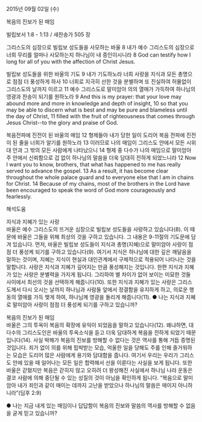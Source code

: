 2015년 09월 02일 (수)

복음의 진보가 된 매임  



빌립보서 1:8 - 1:13 / 새찬송가 505 장


그리스도의 심장으로 빌립보 성도들을 사모하는 바울
8 내가 예수 그리스도의 심장으로 너희 무리를 얼마나 사모하는지 하나님이 내 증인이시니라 
8 God can testify how I long for all of you with the affection of Christ Jesus. 

빌립보 성도들을 위한 바울의 기도
9 내가 기도하노라 너희 사랑을 지식과 모든 총명으로 점점 더 풍성하게 하사 10 너희로 지극히 선한 것을 분별하며 또 진실하여 허물없이 그리스도의 날까지 이르고 11 예수 그리스도로 말미암아 의의 열매가 가득하여 하나님의 영광과 찬송이 되기를 원하노라 
9 And this is my prayer: that your love may abound more and more in knowledge and depth of insight, 10 so that you may be able to discern what is best and may be pure and blameless until the day of Christ, 11 filled with the fruit of righteousness that comes through Jesus Christ--to the glory and praise of God.  

복음전파에 진전이 된 바울의 매임
12 형제들아 내가 당한 일이 도리어 복음 전파에 진전이 된 줄을 너희가 알기를 원하노라 13 이러므로 나의 매임이 그리스도 안에서 모든 시위대 안과 그 밖의 모든 사람에게 나타났으니 14 형제 중 다수가 나의 매임으로 말미암아 주 안에서 신뢰함으로 겁 없이 하나님의 말씀을 더욱 담대히 전하게 되었느니라
12 Now I want you to know, brothers, that what has happened to me has really served to advance the gospel. 13 As a result, it has become clear throughout the whole palace guard and to everyone else that I am in chains for Christ. 14 Because of my chains, most of the brothers in the Lord have been encouraged to speak the word of God more courageously and fearlessly.

해석도움





지식과 지혜가 있는 사랑  
바울은 예수 그리스도의 뜨거운 심장으로 빌립보 성도들을 사랑하고 있습니다(8). 이 때문에 바울은 그들을 위해 최상의 것을 구하고 있습니다. 그 내용은 9-11절의 기도문에 담겨 있습니다. 먼저, 바울은 빌립보 성도들이 지식과 총명(지혜)으로 말미암아 사랑이 점점 더 풍성케 되기를 구하고 있습니다(9). 여기서 지식은 하나님에 대한 깊은 깨달음을 말하는 것이며, 지혜는 지식이 현실과 대인관계에서 구체적으로 적용되어 나타나는 것을 말합니다. 사랑은 지식과 지혜가 깊어지는 만큼 풍성해지는 것입니다. 한편 지식과 지혜가 있는 사랑은 분별력을 가지게 됩니다. 그리하여 별 차이가 없어 보이는 미묘한 것들 사이에서 최선의 것을 선택하게 해줍니다(10). 또한 지식과 지혜가 있는 사랑은 그리스도께서 다시 오시는 날까지 하나님과 사람들 앞에서 정결함을 유지하게 하고, 의로운 행동의 열매를 가득 맺게 하여, 하나님께 영광을 돌리게 해줍니다(11).
● 나는 지식과 지혜로 말미암아 사랑이 점점 더 풍성케 되기를 구하고 있습니까?    

복음의 진보가 된 매임  
바울은 그의 투옥이 복음의 확장에 유익이 되었음을 말하고 있습니다(12). 왜냐하면, 대다수의 그리스도인은 바울의 투옥소식을 듣고 더욱 담대하게 복음을 전하게 되었기 때문입니다(14). 사실 박해가 복음의 진보를 방해할 수 없다는 것은 역사를 통해 거듭 증명된 것입니다. 죄가 없이 의를 위해 핍박받는 모습, 억울한 일을 당해도 주를 인해 즐거워하는 모습은 도리어 많은 사람에게 용기와 담대함을 줍니다. 여기서 우리는 우리가 그리스도 안에 있을 때 일어나는 모든 일은 합력해서 선을 이룬다는 사실을 보게 됩니다. 또한 바울은 갇혔지만 복음은 갇히지 않고 오히려 더 왕성해진 사실에서 하나님 나라 운동은 결코 사람에 의해 중단될 수 있는 성질의 것이 아님을 확인하게 됩니다. “복음으로 말미암아 내가 죄인과 같이 매이는 데까지 고난을 받았으나 하나님의 말씀은 매이지 아니하니라”(딤후 2:9)

● 나는 지금 내게 있는 매임이나 답답함이 복음의 진보와 말씀의 역사를 방해할 수 없음을 굳게 믿고 있습니까?